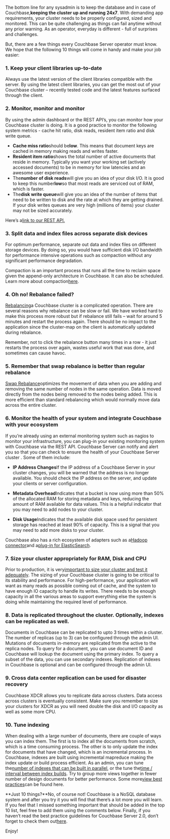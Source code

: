 The bottom line for any sysadmin is to keep the database and in case of
Couchbase,**keeping the cluster up and running 24x7**. With demanding
app requirements, your cluster needs to be properly configured, sized
and monitored. This can be quite challenging as things can fail anytime
without any prior warning. As an operator, everyday is different - full
of surprises and challenges.

But, there are a few things every Couchbase Server operator must know.
We hope that the following 10 things will come in handy and make your
job easier:

### 1.  Keep your client libraries up-to-date

Always use the latest version of the client libraries compatible with
the server. By using the latest client libraries, you can get the most
out of your Couchbase cluster – recently tested code and the latest
features surfaced through the client.

### 2.  Monitor, monitor and monitor

By using the admin dashboard or the REST API’s, you can monitor how your
Couchbase cluster is doing. It is a good practice to monitor the
following system metrics - cache hit ratio, disk reads, resident item
ratio and disk write queue.

-   **Cache miss ratio**should be**low**. This means that document
    keys are cached in memory making reads and writes faster.
-   **Resident item ratio**shows the total number of active documents
    that reside in memory. Typically you want your working set (actively
    accessed documents) to be in memory for low latencies and an awesome
    user experience.
-   The**number of disk reads**will give you an idea of your disk I/O.
    It is good to keep this number**low**so that most reads are
    serviced out of RAM, which is faster.
-   The**disk write queue**will give you an idea of the number of
    items that need to be written to disk and the rate at which they are
    getting drained. If your disk writes queues are very high (millions
    of items) your cluster may not be sized accurately.

Here’s a[link to our REST
API.](http://www.couchbase.com/docs/couchbase-manual-2.0/couchbase-admin-restapi.html)

### 3.  Split data and index files across separate disk devices

For optimum performance, separate out data and index files on different
storage devices. By doing so, you would have sufficient disk I/O
bandwidth for performance intensive operations such as compaction
without any significant performance degradation.

Compaction is an important process that runs all the time to reclaim
space given the append-only architecture in Couchbase. It can also be
scheduled. Learn more about
compaction[here](http://blog.couchbase.com/compaction-magic-couchbase-server-20).

### 4.  Oh no! Rebalance failed?

[Rebalancing](http://blog.couchbase.com/rebalancing-couchbase-part-i)a
Couchbase cluster is a complicated operation. There are several reasons
why rebalance can be slow or fail. We have worked hard to make this
process more robust but if rebalance still fails – wait for around 5
minutes and restart the process again. There should be no impact to the
application since the cluster-map on the client is automatically updated
during rebalance.

Remember, not to click the rebalance button many times in a row - it
just restarts the process over again, wastes useful work that was done,
and sometimes can cause havoc.

### 5.  Remember that swap rebalance is better than regular rebalance

[Swap
Rebalance](http://www.couchbase.com/docs/couchbase-manual-2.0/couchbase-admin-tasks-addremove-rebalance-swap.html)optimizes
the movement of data when you are adding and removing the same number of
nodes in the same operation. Data is moved directly from the nodes
being removed to the nodes being added. This is more efficient than
standard rebalancing which would normally move data across the entire
cluster.

### 6.  Monitor the health of your system and integrate Couchbase with your ecosystem

If you’re already using an external monitoring system such as nagios to
monitor your infrastructure, you can plug-in your existing monitoring
system with Couchbase via the REST API. Couchbase Server can notify and
alert you so that you can check to ensure the health of your Couchbase
Server cluster . Some of them include:

* **IP Address Changes**If the IP address of a Couchbase Server in
  your cluster changes, you will be warned that the address is no
  longer available. You should check the IP address on the server, and
  update your clients or server configuration.

* **Metadata Overhead**Indicates that a bucket is now using more than
  50% of the allocated RAM for storing metadata and keys, reducing the
  amount of RAM available for data values. This is a helpful indicator
  that you may need to add nodes to your cluster.

* **Disk Usage**Indicates that the available disk space used for
  persistent storage has reached at least 90% of capacity. This is a
  signal that you may need to add more disks to your cluster.

Couchbase also has a rich ecosystem of adapters such as a[Hadoop
connector](http://www.couchbase.com/develop/connectors/hadoop)and
a[plug-in for
ElasticSearch](http://www.couchbase.com/elasticsearch-plug-in).

### 7.  Size your cluster appropriately for RAM, Disk and CPU

Prior to production, it is very[important to size your cluster and test
it
adequately](http://blog.couchbase.com/how-many-nodes-part-1-introduction-sizing-couchbase-server-20-cluster).
The sizing of your Couchbase cluster is going to be critical to its
stability and performance. For high-performance, your application will
want as many reads as possible coming out of cache, and the system to
have enough IO capacity to handle its writes. There needs to be enough
capacity in all the various areas to support everything else the system
is doing while maintaining the required level of performance.

### 8.  Data is replicated throughout the cluster. Optionally, indexes can be replicated as well.

Documents in Couchbase can be replicated to upto 3 times within a
cluster. The number of replicas (up to 3) can be configured through the
admin UI. Mutations of documents in-memory are replicated from the
active to the replica nodes. To query for a document, you can use
document ID and Couchbase will lookup the document using the primary
index. To query a subset of the data, you can use secondary indexes.
Replication of indexes in Couchbase is optional and can be configured
through the admin UI.

### 9.  Cross data center replication can be used for disaster recovery

 Couchbase XDCR allows you to replicate data across clusters.
Data access across clusters is eventually consistent. Make sure you
remember to size your clusters for XDCR as you will need double the
disk and I/O capacity as well as some more CPU.

### 10.  Tune indexing

When dealing with a large number of documents, there are couple of ways
you can index them. The first is to index all the documents from
scratch, which is a time consuming process. The other is to only update
the index for documents that have changed, which is an incremental
process. In Couchbase, indexes are built using incremental mapreduce
making the index update or build process efficient. As an admin, you can
tune the[number of indexes that can be built in
parallel](http://www.couchbase.com/docs/couchbase-manual-2.0/couchbase-admin-restapi-settings-maxparallelindexers.html),
or the tune the[time / interval between index
builds](http://www.couchbase.com/docs/couchbase-manual-2.0/couchbase-views-operation-autoupdate.html).
Try to group more views together in fewer number of design documents for
better performance. Some more[view best
practices](http://www.couchbase.com/docs/couchbase-manual-2.0/couchbase-views-writing-bestpractice.html)can
be found here.

**Just 10 things?**No, of course not! Couchbase is a NoSQL database
system and after you try it you will find that there’s a lot more you
will learn. If you feel that I missed something important that should be
added in the top 10 list, feel free to add them using the comments
below. Finally, if you haven’t read the best practice guidelines for
Couchbase Server 2.0, don’t forget to check them
out[here](http://www.couchbase.com/docs/couchbase-manual-2.0/couchbase-bestpractice.html).


Enjoy!
